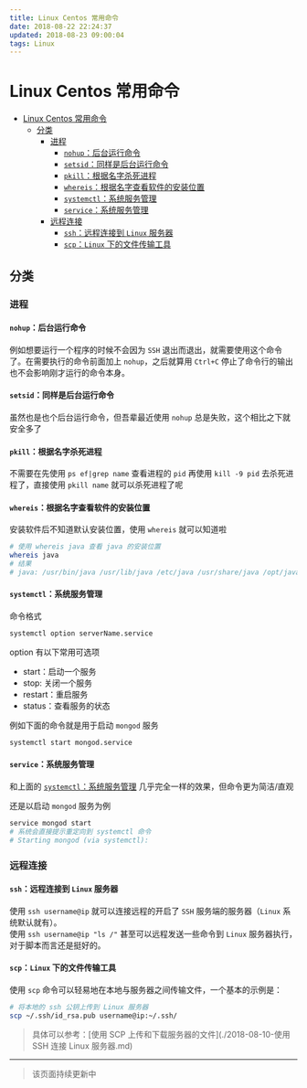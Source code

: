```yaml
---
title: Linux Centos 常用命令
date: 2018-08-22 22:24:37
updated: 2018-08-23 09:00:04
tags: Linux
---
```

# Linux Centos 常用命令

- [Linux Centos 常用命令](#linux-centos-常用命令)
  - [分类](#分类)
    - [进程](#进程)
      - [`nohup`：后台运行命令](#nohup后台运行命令)
      - [`setsid`：同样是后台运行命令](#setsid同样是后台运行命令)
      - [`pkill`：根据名字杀死进程](#pkill根据名字杀死进程)
      - [`whereis`：根据名字查看软件的安装位置](#whereis根据名字查看软件的安装位置)
      - [`systemctl`：系统服务管理](#systemctl系统服务管理)
      - [`service`：系统服务管理](#service系统服务管理)
    - [远程连接](#远程连接)
      - [`ssh`：远程连接到 `Linux` 服务器](#ssh远程连接到-linux-服务器)
      - [`scp`：`Linux` 下的文件传输工具](#scplinux-下的文件传输工具)

## 分类

### 进程

#### `nohup`：后台运行命令

例如想要运行一个程序的时候不会因为 `SSH` 退出而退出，就需要使用这个命令了。在需要执行的命令前面加上 `nohup`，之后就算用 `Ctrl+C` 停止了命令行的输出也不会影响刚才运行的命令本身。

#### `setsid`：同样是后台运行命令

虽然也是也个后台运行命令，但吾辈最近使用 `nohup` 总是失败，这个相比之下就安全多了

#### `pkill`：根据名字杀死进程

不需要在先使用 `ps ef|grep name` 查看进程的 `pid` 再使用 `kill -9 pid` 去杀死进程了，直接使用 `pkill name` 就可以杀死进程了呢

#### `whereis`：根据名字查看软件的安装位置

安装软件后不知道默认安装位置，使用 `whereis` 就可以知道啦

```bash
# 使用 whereis java 查看 java 的安装位置
whereis java
# 结果
# java: /usr/bin/java /usr/lib/java /etc/java /usr/share/java /opt/java/jdk1.8.0_171/bin/java /opt/java/jdk1.8.0_171/jre/bin/java /usr/share/man/man1/java.1.gz
```

#### `systemctl`：系统服务管理

命令格式

```bash
systemctl option serverName.service
```

option 有以下常用可选项

- start：启动一个服务
- stop: 关闭一个服务
- restart：重启服务
- status：查看服务的状态

例如下面的命令就是用于启动 `mongod` 服务

```bash
systemctl start mongod.service
```

#### `service`：系统服务管理

和上面的 [`systemctl`：系统服务管理](#systemctl系统服务管理) 几乎完全一样的效果，但命令更为简洁/直观

还是以启动 `mongod` 服务为例

```bash
service mongod start
# 系统会直接提示重定向到 systemctl 命令
# Starting mongod (via systemctl):
```

### 远程连接

#### `ssh`：远程连接到 `Linux` 服务器

使用 `ssh username@ip` 就可以连接远程的开启了 `SSH` 服务端的服务器（`Linux` 系统默认就有）。  
使用 `ssh username@ip "ls /"` 甚至可以远程发送一些命令到 `Linux` 服务器执行，对于脚本而言还是挺好的。

#### `scp`：`Linux` 下的文件传输工具

使用 `scp` 命令可以轻易地在本地与服务器之间传输文件，一个基本的示例是：

```bash
# 将本地的 ssh 公钥上传到 Linux 服务器
scp ~/.ssh/id_rsa.pub username@ip:~/.ssh/
```

> 具体可以参考：[使用 SCP 上传和下载服务器的文件](./2018-08-10-使用 SSH 连接 Linux 服务器.md)

---
> 该页面持续更新中
